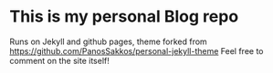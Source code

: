 # This is my personal Blog repo
Runs on Jekyll and github pages, theme forked from https://github.com/PanosSakkos/personal-jekyll-theme
Feel free to comment on the site itself!
